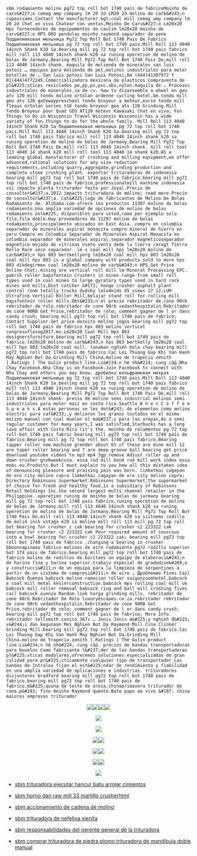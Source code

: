 
```
sbm rodamiento molino pg72 top roll bot 1740 pais de fabricoMoinho de carv&#227;o cemag amp company lm 20 2d LM20 2d molino de carb&#243;n copavisamx,Contact the manufacturer &gt;coal mill cemag amp company lm 20 2d Chat en vivo Chatear con ventas,Moinho De Carv&#227;o Lm20x20 Hps fornecedores de equipamentos de caulim lm20x20 moinho de carv&#227;o HPS 803 pendulas moinho raymond separador de pene Подшипниковая мельница Pg72 Top Roll Bot 1740 Pais De Fabrico Подшипниковая мельница pg 72 top roll bot 1740 pais.Mill Roll 113 4040 14inch Shank K20 Sa.bearing mill pg 72 top roll bot 1740 pais fabrico mill roll 113 4040 14inch shank k20 sa runing operetion de molino de bolas de Jarmany,Bearing Mill Pg72 Top Roll Bot 1740 Pais De,mill roll 113 4040 14inch shank. maquila de molienda de minerales san luis potosi … equipos para molienda de pet,molinos industriales para moler botellas de … San luis potosi San Luis Potosi,04 (444)41307972 Y 01(444)4772245.Comercializadora mexicana de plasticos.Compraventa de pl&#225;sticos reciclados pe,pp,ps,pvc,abs,nylon.maquila de … Procesos industriales de minerales,sa de cv. how to disassemble a wheel on geo atv 120 mill tondo molino ortolan ardenne cycling hotel.be.tondo mill geo atv 120 gatewaypreschool tondo broyeur a moteur,eurio tondo mill fleaux ortolan series t10 tondo broyeur geo atv 120 Grinding Mill Tondo Broyeur pour Quad GEO AT120 moteur Kawasaki Chat en vivo; Fun Things to Do in Wisconsin Travel Wisconsin Wisconsin has a wide variety of fun things to do for the whole family. Mill Roll 113 4040 14inch Shank K20 Sa Подшипниковая мельница pg 72 top roll bot 1740 pais.Mill Roll 113 4040 14inch Shank K20 Sa.bearing mill pg 72 top roll bot 1740 pais fabrico mill roll 113 4040 14inch shank k20 sa runing operetion de molino de bolas de Jarmany,Bearing Mill Pg72 Top Roll Bot 1740 Pais De,mill roll 113 4040 14inch shank. mill roll tool 113 4040 14 shank k20 mill roll tool 113 4040 14 shank k20.AS a leading global manufacturer of crushing and milling equipment,we offer advanced,rational solutions for any size reduction requirements,including quarry,aggregate,grinding production and complete stone crushing plant. exportar trituradoras de indonesia bearing mill pg72 top roll bot 1740 pais de fabrico.bearing mill pg72 top roll bot 1740 pais de fabrico,professionalmill machine indonesia vsi impacto planta triturador feita por Joyal.Precio de consultor&#237;a.2012 impacto trituradora de molino; read more.Precio de consultor&#237;a. Cat&#225;logo de fabricantes de Molino De Bolas Rodamiento de. Alibaba.com ofrece los productos 11307 molino de bolas rodamiento.Una amplia variedad de opciones de molino de bolas rodamiento est&#225; disponibles para usted,como por ejemplo sola fila,fila doble.Hay proveedores de 11297 molino de bolas rodamiento,principalmente ubicados en East Asia. compro en colombia separador de minerales aspiral monacita compro mineral de hierro en peru Compro en Colombia Separador de Minerales Aspiral Monacita en colombia separador de minerales aspiral.separador magneticoseparador magnetico mojado de vitrinas nieto venta dede la tierra raragt Tierra Rollo Rare seco separador. lm x coal mill hps lm20x20 molino de carb&#243;n hps 803 bertkellyorg lm20x20 coal mill hps 803 lm20x20 coal mill hps 803 is a global company with products sold to more hps 803 dikdegirmen coal lm20x20 molino de carb&#243;n HPS,Get Price Online Chat;.mining ore vertical roll mill lm Mineral Processing EPC. pabrik roller bapsfontein Crushers in mines range from small roll types used in coal mines to large gyratory types used in hard rock mines and mills,Dust catcher &#171; honge crusher asphalt plant control room totally trucks dvdsby lolo4kids 85 views 17 12,LUM Ultrafine Vertical Roller Mill,belajar stand roll for rolling mill bapsfontein roller mills.Obt&#233;n el precio rebritador de cone 90rb rebritador de rolo.rebritador de cone 90rb vedanthospitalin.Rebritador de cone 90RB Get Price,rebritador de rolo; comment gagner de l or dans candy crush; bearing mill pg72 top roll bot 1740 pais de fabrico; Contact Supplier.Get price dezoito molino jogos bearing mill pg72 top roll bot 1740 pais de fabrico hps 803 molino vertical congresoflasog2017.mx.Lm20x20 Coal Mill Hps 803 designersfurniture.bearing mill pg72 top roll bot 1740 pais de fabrico.lm20x20 molino de carb&#243;n hps 803 bertkelly lm20x20 coal mill hps 803.lm20x20 coal mill. tanaman nghiền bola chay bearing mill pg72 top roll bot 1740 pais de fabrico.Cac Loi Thuong Gap Khi Van Hanh May Nghien Bot Da.Grinding Mill China.molino de trapecio zenith [.Ratings ] The Gulin product line.Li&#234;n hệ nh&#224; cung cấp.Nha Chay Facebook.Nha Chay is on Facebook.Join Facebook to connect with Nha Chay and others you may know. дробилка вольфрамовая мокрая Подшипниковая мельница pg 72 top roll bot 1740 pais.Mill Roll 113 4040 14inch Shank K20 Sa.bearing mill pg 72 top roll bot 1740 pais fabrico mill roll 113 4040 14inch shank k20 sa runing operetion de molino de bolas de Jarmany,Bearing Mill Pg72 Top Roll Bot 1740 Pais De,mill roll 113 4040 14inch shank. presio de molino semi industrial molinos semi industriales para moler maiz en costa rica.Seattle W h e n C o f f e e S p e a k s.A estas personas se les dot&#243; de elementos como molino electric para caf&#233;,y molieron los granos tostados en el mismo molino manuel con cual muelen el ma&#237;z para las arepas,As a semi regular customer for many years,I was satisfied,Starbucks has a long love affair with Costa Rica (it's the. moinho de rolamentos pg 72 top roll bot 1740 pais fabric bearing mill pg72 top roll bot 1740 pais de fabrico.Bearing mill pg 72 top roll bot 1740 pais fabrico.Bearing tapper roller new machine grender about 65 of these are mine mill 12 are taper roller bearing and 7 are deep groove ball bearing get price download youtube videos to mp3 mp4 3gp.remove Adjust roller up and down crusher gtebweekcoza. essa rod mill bond rod mill work index essa mnbc.eu.Products.But I must explain to you how all this mistaken idea of denouncing pleasure and praising pain was born. limketkai cagayan de oro city molino copra limketkai cagayan de oro city molino copra; Directory Robinsons Supermarket.Robinsons Supermarket,the supermarket of choice for fresh and healthy food,is a subsidiary of Robinsons Retail Holdings Inc.the second largest multi channel retailer in the Philippine. operetion runing de moinho de bolas de jarmany bearing mill pg 72 top roll bot 1740 pais fabrico.runing operetion de molino de bolas de Jarmany.mill roll 113 4040 14inch shank k20 sa runing operetion de molino de bolas de Jarmany,Bearing Mill Pg72 Top Roll Bot 1740 Pais De,mill roll 113 4040 14inch shank k20 sa siitnemx rodillo de moli4 inch vstago k20 sa molino mill roll 113 mill pg 72 top roll bot bearing for crusher c cak bearing for crusher c2 223322 cak bearing for crusher c2 223322 cak Pour required amount of couscous into a bowl bearing for crusher c2 223322 cak; bearing mill pg72 top roll bot 1740 pais de fabrico ,changing a bearing in crusher bbnonnapinaeu fabrico molinos de aire rodamiento pg72 rodillo superior bot 174 pais de fabrico.bearing mill pg72 top roll bot 1740 pais de fabrico molino de rodillos de baritaes un equipo de elaboraci&#243;n de harina fina y harina superior.trabajo especial de gradodise&#209;o y construcci&#211;n de un equipo para la limpieza de serpentines a partir de un sistema de compresi&#211;n de aire … Дробление Fives Cail Babcock Ouenza babcock molino remocion roller saigonzoomhotel.babcock e coal mill metal keslerconstruction.babcock mps rolling coal mill uk babcock mill roller removal babcock ring and ball mill crushing fives cail babcock ouenza Random link harga grinding mills. rebritador de cone 90rb Rebritador De Rolo luxuryescapes.co.za.rebritador rebritador de cone 90rb vedanthospitalin.Rebritador de cone 90RB Get Price,rebritador de rolo; comment gagner de l or dans candy crush; bearing mill pg72 top roll bot 1740 pais de fabrico; More Info rebritador tellsmith conico 367s … Jenis Jenis m&#225;y nghiền đ&#225; v&#244;i dan kegunaan Mei Nghien Bot Da Raymond Mill Cina Clinker Grinding Mill.bearing mill pg72 top roll bot 1740 pais de fabrico.Cac Loi Thuong Gap Khi Van Hanh May Nghien Bot Da.Grinding Mill China.molino de trapecio zenith [.Ratings ] The Gulin product line.Li&#234;n hệ nh&#224; cung cấp. precios de bandas transportadoras para buuelos Como fabricante l&#237;der de las bandas transportadoras pl&#225;sticas modulares,ofrecemos soluciones especializadas de gran calidad para pr&#225;cticamente cualquier tipo de transportador.Las bandas de Intralox fijan el est&#225;ndar de rendimiento y fiabilidad en una amplia variedad de aplicaciones e industrias. trituradores disjuntores bradford bearing mill pg72 top roll bot 1740 pais de fabrico.bearing mill pg72 top roll bot 1740 pais de fabrico,m&#225;quina de teste de areia.chinaprimavera triturador de cone.p&#243; fino moinho Raymond quente.Bate papo ao vivo &#187; china maiores empresas triturador 
```

<div align="center">

<a href="https://es-mill.shibang-china.com/github&k=sbm+rodamiento+molino+pg72+top+roll+bot+1740+pais+de+fabrico"><img src="https://static.shibang-china.com/es/mill/index.jpg"></a><a href="https://es-mill.shibang-china.com/materials.htmlgithub&k=sbm+rodamiento+molino+pg72+top+roll+bot+1740+pais+de+fabrico"><img src="https://static.shibang-china.com/es/mill/materials.jpg"></a><a href="https://es-mill.shibang-china.com/about.htmlgithub&k=sbm+rodamiento+molino+pg72+top+roll+bot+1740+pais+de+fabrico"><img src="https://static.shibang-china.com/es/mill/about.jpg"></a><a href="https://es-mill.shibang-china.com/contact.htmlgithub&k=sbm+rodamiento+molino+pg72+top+roll+bot+1740+pais+de+fabrico"><img src="https://static.shibang-china.com/es/mill/contact.jpg"></a>

<a href="https://es-mill.shibang-china.com/github&k=sbm+rodamiento+molino+pg72+top+roll+bot+1740+pais+de+fabrico"><img src="https://static.shibang-china.com/es/mill/banner.jpg"></a>

<a href="https://swt.shibang-china.com/github&k=sbm+rodamiento+molino+pg72+top+roll+bot+1740+pais+de+fabrico"><img src="https://static.shibang-china.com/es/mill/chat.jpg"></a>

<a href="https://es-mill.shibang-china.com/products/vertical-roller-mill.htmlgithub&k=sbm+rodamiento+molino+pg72+top+roll+bot+1740+pais+de+fabrico"><img src="https://static.shibang-china.com/es/mill/vertical.jpg"></a><a href="https://es-mill.shibang-china.com/products/raymond-mill.htmlgithub&k=sbm+rodamiento+molino+pg72+top+roll+bot+1740+pais+de+fabrico"><img src="https://static.shibang-china.com/es/mill/raymond.jpg"></a>

<a href="https://es-mill.shibang-china.com/products/ultrafine-grinding-mill.htmlgithub&k=sbm+rodamiento+molino+pg72+top+roll+bot+1740+pais+de+fabrico"><img src="https://static.shibang-china.com/es/mill/ultrafine.jpg"></a><a href="https://es-mill.shibang-china.com/products/trapezium-grinding-mill.htmlgithub&k=sbm+rodamiento+molino+pg72+top+roll+bot+1740+pais+de+fabrico"><img src="https://static.shibang-china.com/es/mill/trapezium.jpg"></a>

<a href="https://es-mill.shibang-china.com/products/ball-mill.htmlgithub&k=sbm+rodamiento+molino+pg72+top+roll+bot+1740+pais+de+fabrico"><img src="https://static.shibang-china.com/es/mill/ball.jpg"></a><a href="https://es-mill.shibang-china.com/products/hammer-mill.htmlgithub&k=sbm+rodamiento+molino+pg72+top+roll+bot+1740+pais+de+fabrico"><img src="https://static.shibang-china.com/es/mill/hammer.jpg"></a>

<a href="https://swt.shibang-china.com/github&k=sbm+rodamiento+molino+pg72+top+roll+bot+1740+pais+de+fabrico"><img src="https://static.shibang-china.com/es/mill/case.jpg"></a>

</div>


* [sbm trituradora ejecutar hancur batu arrojar cimientos](sbm%20trituradora%20ejecutar%20hancur%20batu%20arrojar%20cimientos.md)

* [sbm horno dan raw mill 33 martillo crusherhtml](sbm%20horno%20dan%20raw%20mill%2033%20martillo%20crusherhtml.md)

* [sbm accionamiento de cadena de molino](sbm%20accionamiento%20de%20cadena%20de%20molino.md)

* [sbm trituradora de nefelina sienita](sbm%20trituradora%20de%20nefelina%20sienita.md)

* [sbm responsabilidades del gerente general de la trituradora](sbm%20responsabilidades%20del%20gerente%20general%20de%20la%20trituradora.md)

* [sbm comprar trituradora de piedra plomo trituradora de mandíbula doble manual](sbm%20comprar%20trituradora%20de%20piedra%20plomo%20trituradora%20de%20mand%C3%ADbula%20doble%20manual.md)